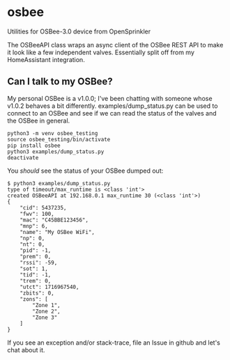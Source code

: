 # osbee
Utilities for OSBee-3.0 device from OpenSprinkler

The OSBeeAPI class wraps an async client of the OSBee REST API to make it look like a few
independent valves.  Essentially split off from my HomeAssistant integration.


## Can I talk to my OSBee?

My personal OSBee is a v1.0.0; I've been chatting with someone whose v1.0.2 behaves a bit
differently.  examples/dump_status.py can be used to connect to an OSBee and see if we can read the
status of the valves and the OSBee in general.

    python3 -m venv osbee_testing
    source osbee_testing/bin/activate
    pip install osbee
    python3 examples/dump_status.py
    deactivate

You *should* see the status of your OSBee dumped out:

    $ python3 examples/dump_status.py
    type of timeout/max_runtime is <class 'int'>
    created OSBeeAPI at 192.168.0.1 max_runtime 30 (<class 'int'>)
    {
        "cid": 5437235,
        "fwv": 100,
        "mac": "C45BBE123456",
        "mnp": 6,
        "name": "My OSBee WiFi",
        "np": 0,
        "nt": 0,
        "pid": -1,
        "prem": 0,
        "rssi": -59,
        "sot": 1,
        "tid": -1,
        "trem": 0,
        "utct": 1716967540,
        "zbits": 0,
        "zons": [
            "Zone 1",
            "Zone 2",
            "Zone 3"
        ]
    }

If you see an exception and/or stack-trace, file an Issue in github and let's chat about it.
